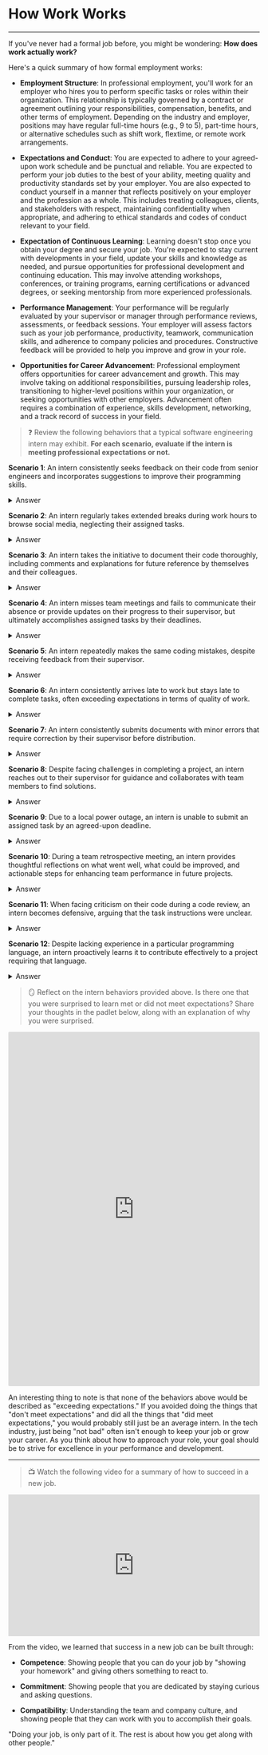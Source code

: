 # How Work Works

---

If you've never had a formal job before, you might be wondering: **How does work actually work?**

Here's a quick summary of how formal employment works:

- **Employment Structure**: In professional employment, you'll work for an employer who hires you to perform specific tasks or roles within their organization. This relationship is typically governed by a contract or agreement outlining your responsibilities, compensation, benefits, and other terms of employment. Depending on the industry and employer, positions may have regular full-time hours (e.g., 9 to 5), part-time hours, or alternative schedules such as shift work, flextime, or remote work arrangements.

- **Expectations and Conduct**: You are expected to adhere to your agreed-upon work schedule and be punctual and reliable. You are expected to perform your job duties to the best of your ability, meeting quality and productivity standards set by your employer. You are also expected to conduct yourself in a manner that reflects positively on your employer and the profession as a whole. This includes treating colleagues, clients, and stakeholders with respect, maintaining confidentiality when appropriate, and adhering to ethical standards and codes of conduct relevant to your field.

- **Expectation of Continuous Learning**: Learning doesn't stop once you obtain your degree and secure your job. You're expected to stay current with developments in your field, update your skills and knowledge as needed, and pursue opportunities for professional development and continuing education. This may involve attending workshops, conferences, or training programs, earning certifications or advanced degrees, or seeking mentorship from more experienced professionals.

- **Performance Management**: Your performance will be regularly evaluated by your supervisor or manager through performance reviews, assessments, or feedback sessions. Your employer will assess factors such as your job performance, productivity, teamwork, communication skills, and adherence to company policies and procedures. Constructive feedback will be provided to help you improve and grow in your role.

- **Opportunities for Career Advancement**: Professional employment offers opportunities for career advancement and growth. This may involve taking on additional responsibilities, pursuing leadership roles, transitioning to higher-level positions within your organization, or seeking opportunities with other employers. Advancement often requires a combination of experience, skills development, networking, and a track record of success in your field.

>❓ Review the following behaviors that a typical software engineering intern may exhibit. **For each scenario, evaluate if the intern is meeting professional expectations or not.**

**Scenario 1**: An intern consistently seeks feedback on their code from senior engineers and incorporates suggestions to improve their programming skills.

<details>
<summary>Answer</summary>

  Meets Expectations
    
</details>

**Scenario 2**: An intern regularly takes extended breaks during work hours to browse social media, neglecting their assigned tasks.

<details>
<summary>Answer</summary>

  Does Not Meet Expectations
    
</details>

**Scenario 3**: An intern takes the initiative to document their code thoroughly, including comments and explanations for future reference by themselves and their colleagues. 

<details>
<summary>Answer</summary>

  Meets Expectations
    
</details>

**Scenario 4**: An intern misses team meetings and fails to communicate their absence or provide updates on their progress to their supervisor, but ultimately accomplishes assigned tasks by their deadlines.

<details>
<summary>Answer</summary>

  Does Not Meet Expectations
    
</details>

**Scenario 5**: An intern repeatedly makes the same coding mistakes, despite receiving feedback from their supervisor.

<details>
<summary>Answer</summary>

  Does Not Meet Expectations
    
</details>

**Scenario 6**: An intern consistently arrives late to work but stays late to complete tasks, often exceeding expectations in terms of quality of work.

<details>
<summary>Answer</summary>

  Does Not Meet Expectations
    
</details>

**Scenario 7**: An intern consistently submits documents with minor errors that require correction by their supervisor before distribution.

<details>
<summary>Answer</summary>

  Does Not Meet Expectations
  
</details>

**Scenario 8**: Despite facing challenges in completing a project, an intern reaches out to their supervisor for guidance and collaborates with team members to find solutions.

<details>
<summary>Answer</summary>

Meets Expectations
  
</details>

**Scenario 9**: Due to a local power outage, an intern is unable to submit an assigned task by an agreed-upon deadline.

<details>
<summary>Answer</summary>

  Does Not Meet Expectations
    
</details>

**Scenario 10**: During a team retrospective meeting, an intern provides thoughtful reflections on what went well, what could be improved, and actionable steps for enhancing team performance in future projects.

<details>
<summary>Answer</summary>

Meets Expectations
  
</details>

**Scenario 11**: When facing criticism on their code during a code review, an intern becomes defensive, arguing that the task instructions were unclear.

<details>
<summary>Answer</summary>

Does Not Meet Expectations
  
</details>

**Scenario 12**: Despite lacking experience in a particular programming language, an intern proactively learns it to contribute effectively to a project requiring that language. 

<details>
<summary>Answer</summary>

Meets Expectations
  
</details>

> 🪞 Reflect on the intern behaviors provided above. Is there one that you were surprised to learn met or did not meet expectations? Share your thoughts in the padlet below, along with an explanation of why you were surprised.
 

<div style="border:1px solid rgba(0,0,0,0.1);border-radius:2px;box-sizing:border-box;overflow:hidden;position:relative;width:100%;background:#F4F4F4"><iframe src="https://padlet.com/embed/rogxy2gtaru44z32" frameborder="0" allow="camera;microphone;geolocation" style="width:100%;height:708px;display:block;padding:0;margin:0"></iframe></div>

An interesting thing to note is that none of the behaviors above would be described as "exceeding expectations." If you avoided doing the things that "don't meet expectations" and did all the things that "did meet expectations," you would probably still just be an average intern. In the tech industry, just being "not bad" often isn't enough to keep your job or grow your career. As you think about how to approach your role, your goal should be to strive for excellence in your performance and development.

---

> 📺 Watch the following video for a summary of how to succeed in a new job.

<div style="position: relative; padding-bottom: 56.25%; height: 0;"><iframe src="https://www.youtube.com/embed/WgR6mUSsEig?si=k0XOTahRy8V-DI1_" title="YouTube video player" frameborder="0" allow="accelerometer; autoplay; clipboard-write; encrypted-media; gyroscope; picture-in-picture" allowfullscreen style="position: absolute; top: 0; left: 0; width: 100%; height: 100%;"></iframe></div>

From the video, we learned that success in a new job can be built through:

- **Competence**: Showing people that you can do your job by "showing your homework" and giving others something to react to. 

- **Commitment**: Showing people that you are dedicated by staying curious and asking questions.

- **Compatibility**: Understanding the team and company culture, and showing people that they can work with you to accomplish their goals.

<aside>
  
"Doing your job, is only part of it. The rest is about how you get along with other people."

</aside>
